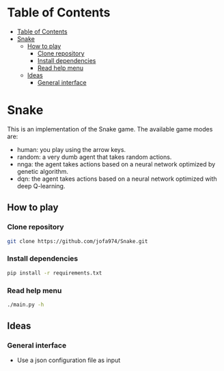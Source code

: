

<!-- @import "[TOC]" {cmd="toc" depthFrom=1 depthTo=6 orderedList=false} -->
# Table of Contents

- [Table of Contents](#table-of-contents)
- [Snake](#snake)
  - [How to play](#how-to-play)
    - [Clone repository](#clone-repository)
    - [Install dependencies](#install-dependencies)
    - [Read help menu](#read-help-menu)
  - [Ideas](#ideas)
    - [General interface](#general-interface)

# Snake

This is an implementation of the Snake game. The available game modes are:

- human: you play using the arrow keys.
- random: a very dumb agent that takes random actions.
- nnga: the agent takes actions based on a neural network optimized by genetic algorithm.
- dqn: the agent takes actions based on a neural network optimized with deep Q-learning.

## How to play

### Clone repository
```bash
git clone https://github.com/jofa974/Snake.git
```


### Install dependencies
```bash
pip install -r requirements.txt
```


### Read help menu

```bash
./main.py -h
```

## Ideas

### General interface

-  Use a json configuration file as input

